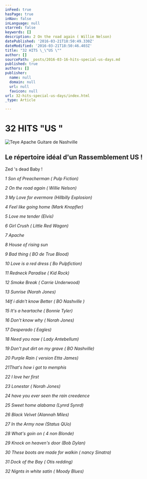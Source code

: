 ```yaml
---
inFeed: true
hasPage: true
inNav: false
inLanguage: null
starred: false
keywords: []
description: 2 On the road again ( Willie Nelson)
datePublished: '2016-03-21T18:50:49.330Z'
dateModified: '2016-03-21T18:50:46.403Z'
title: "32 HITS \_\"US \""
author: []
sourcePath: _posts/2016-03-16-hits-special-us-days.md
published: true
authors: []
publisher:
  name: null
  domain: null
  url: null
  favicon: null
url: 32-hits-special-us-days/index.html
_type: Article

---
```

# 32 HITS  "US "
![Teye Apache Guitare de Nashville](https://s3-us-west-2.amazonaws.com/the-grid-img/p/104498454ab33ff284dbfc8370056adba1345ffc.jpg)

## Le répertoire idéal d'un Rassemblement US !

Zed 's dead Baby !

_1 Son of Preacherman ( Pulp Fiction)_

_2 On the road again ( Willie Nelson)_

_3 My Love for evermore (Hillbilly Explosion)_

_4 Feel like going home (Mark Knopfler)_

_5 Love me tender (Elvis)_

_6 Girl Crush ( Little Red Wagon)_

_7 Apache_

_8 House of rising sun_

_9 Bad thing ( BO de True Blood)_

_10 Love is a red dress ( Bo Pulpfiction)_

_11 Redneck Paradise ( Kid Rock)_

_12 Smoke Break ( Carrie Underwood)_

_13 Sunrise (Norah Jones)_

_14If i didn't know Better ( BO Nashville )_

_15 It's a heartache ( Bonnie Tyler)_

_16 Don't know why ( Norah Jones)_

_17 Desperado ( Eagles)_

_18 Need you now ( Lady Antebellum)_

_19 Don't put dirt on my grave ( BO Nashville)_

_20 Purple Rain ( version Etta James)_

_21That's how i got to memphis_

_22 I love her first_

_23 Lonestar ( Norah Jones)_

_24 have you ever seen the rain creedence_

_25 Sweet home alabama (Lynrd Synrd)_

_26 Black Velvet (Alannah Miles)_

_27 In the Army now (Status QUo)_

_28 What's goin on ( 4 non Blonde)_

_29 Knock on heaven's door (Bob Dylan)_

_30 These boots are made for walkin ( nancy Sinatra)_

_31 Dock of the Bay ( Otis redding)_

_32 Nignts in white satin ( Moody Blues)_